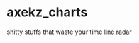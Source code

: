 # axekz_charts
shitty stuffs that waste your time
[line](https://hk.axekz.com/axekz_charts/line/render.html)
[radar](https://hk.axekz.com/axekz_charts/radar/radar_selected_mode.html)
